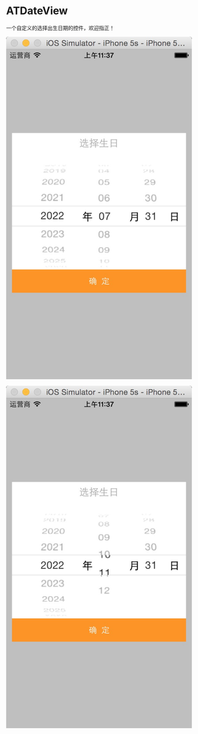 # ATDateView
一个自定义的选择出生日期的控件，欢迎指正！

 ![image](https://github.com/coderCX/ATDateView/raw/master/ATDateView/3.png)
 
  ![image](https://github.com/coderCX/ATDateView/raw/master/ATDateView/4.png)


